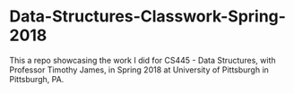 # Data-Structures-Classwork-Spring-2018
This a repo showcasing the work I did for CS445 - Data Structures, with Professor Timothy James, in Spring 2018 at University of Pittsburgh in Pittsburgh, PA.
